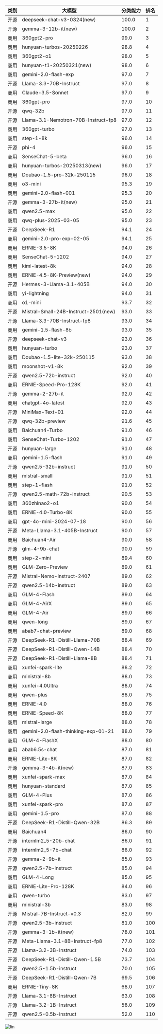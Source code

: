 
| 类别 | 大模型                         | 分类能力 | 排名 |
|-----|------------------------------|---------|----|
|开源|deepseek-chat-v3-0324(new)|100.0|1|
|开源|gemma-3-12b-it(new)|100.0|2|
|商用|360gpt2-pro|99.0|3|
|商用|hunyuan-turbos-20250226|98.8|4|
|商用|360gpt2-o1|98.0|5|
|商用|hunyuan-t1-20250321(new)|98.0|6|
|商用|gemini-2.0-flash-exp|97.0|7|
|开源|Llama-3.3-70B-Instruct|97.0|8|
|商用|Claude-3.5-Sonnet|97.0|9|
|商用|360gpt-pro|97.0|10|
|开源|qwq-32b|97.0|11|
|开源|Llama-3.1-Nemotron-70B-Instruct-fp8|97.0|12|
|商用|360gpt-turbo|97.0|13|
|商用|step-1-8k|96.0|14|
|开源|phi-4|96.0|15|
|商用|SenseChat-5-beta|96.0|16|
|商用|hunyuan-turbos-20250313(new)|96.0|17|
|商用|Doubao-1.5-pro-32k-250115|96.0|18|
|商用|o3-mini|95.3|19|
|商用|gemini-2.0-flash-001|95.3|20|
|开源|gemma-3-27b-it(new)|95.0|21|
|商用|qwen2.5-max|95.0|22|
|商用|qwq-plus-2025-03-05|95.0|23|
|开源|DeepSeek-R1|94.1|24|
|商用|gemini-2.0-pro-exp-02-05|94.1|25|
|商用|ERNIE-3.5-8K|94.0|26|
|商用|SenseChat-5-1202|94.0|27|
|商用|kimi-latest-8k|94.0|28|
|商用|ERNIE-4.5-8K-Preview(new)|94.0|29|
|开源|Hermes-3-Llama-3.1-405B|94.0|30|
|商用|yi-lightning|94.0|31|
|商用|o1-mini|93.7|32|
|开源|Mistral-Small-24B-Instruct-2501(new)|93.0|33|
|开源|Llama-3.3-70B-Instruct-fp8|93.0|34|
|商用|gemini-1.5-flash-8b|93.0|35|
|开源|deepseek-chat-v3|93.0|36|
|商用|hunyuan-turbo|93.0|37|
|商用|Doubao-1.5-lite-32k-250115|93.0|38|
|商用|moonshot-v1-8k|92.0|39|
|开源|qwen2.5-72b-instruct|92.0|40|
|商用|ERNIE-Speed-Pro-128K|92.0|41|
|开源|gemma-2-27b-it|92.0|42|
|商用|chatgpt-4o-latest|92.0|43|
|开源|MiniMax-Text-01|92.0|44|
|开源|qwq-32b-preview|91.6|45|
|商用|Baichuan4-Turbo|91.0|46|
|商用|SenseChat-Turbo-1202|91.0|47|
|开源|hunyuan-large|91.0|48|
|商用|gemini-1.5-flash|91.0|49|
|开源|qwen2.5-32b-instruct|91.0|50|
|商用|mistral-small|91.0|51|
|商用|step-1-flash|91.0|52|
|开源|qwen2.5-math-72b-instruct|90.5|53|
|商用|360zhinao2-o1|90.0|54|
|商用|ERNIE-4.0-Turbo-8K|90.0|55|
|商用|gpt-4o-mini-2024-07-18|90.0|56|
|开源|Meta-Llama-3.1-405B-Instruct|90.0|57|
|商用|Baichuan4-Air|90.0|58|
|开源|glm-4-9b-chat|90.0|59|
|商用|step-2-mini|89.4|60|
|商用|GLM-Zero-Preview|89.0|61|
|开源|Mistral-Nemo-Instruct-2407|89.0|62|
|开源|qwen2.5-14b-instruct|89.0|63|
|商用|GLM-4-Flash|89.0|64|
|商用|GLM-4-AirX|89.0|65|
|商用|GLM-4-Air|89.0|66|
|商用|qwen-long|89.0|67|
|商用|abab7-chat-preview|89.0|68|
|开源|DeepSeek-R1-Distill-Llama-70B|88.4|69|
|开源|DeepSeek-R1-Distill-Qwen-14B|88.4|70|
|开源|DeepSeek-R1-Distill-Llama-8B|88.4|71|
|商用|xunfei-spark-lite|88.2|72|
|商用|ministral-8b|88.0|73|
|商用|xunfei-4.0Ultra|88.0|74|
|商用|qwen-plus|88.0|75|
|商用|ERNIE-4.0|88.0|76|
|商用|ERNIE-Speed-8K|88.0|77|
|商用|mistral-large|88.0|78|
|商用|gemini-2.0-flash-thinking-exp-01-21|88.0|79|
|商用|GLM-4-FlashX|88.0|80|
|商用|abab6.5s-chat|87.0|81|
|商用|ERNIE-Lite-8K|87.0|82|
|开源|gemma-3-4b-it(new)|87.0|83|
|商用|xunfei-spark-max|87.0|84|
|商用|hunyuan-standard|87.0|85|
|商用|GLM-4-Plus|87.0|86|
|商用|xunfei-spark-pro|87.0|87|
|商用|gemini-1.5-pro|87.0|88|
|开源|DeepSeek-R1-Distill-Qwen-32B|86.3|89|
|商用|Baichuan4|86.0|90|
|开源|internlm2_5-20b-chat|86.0|91|
|开源|internlm2_5-7b-chat|86.0|92|
|开源|gemma-2-9b-it|85.0|93|
|开源|qwen2.5-7b-instruct|85.0|94|
|商用|GLM-4-Long|85.0|95|
|商用|ERNIE-Lite-Pro-128K|84.0|96|
|商用|qwen-turbo|83.0|97|
|商用|ministral-3b|83.0|98|
|开源|Mistral-7B-Instruct-v0.3|82.0|99|
|开源|qwen2.5-3b-instruct|81.0|100|
|开源|gemma-3-1b-it(new)|78.0|101|
|开源|Meta-Llama-3.1-8B-Instruct-fp8|77.0|102|
|开源|Llama-3.2-3B-Instruct|74.0|103|
|开源|DeepSeek-R1-Distill-Qwen-1.5B|73.7|104|
|开源|qwen2.5-1.5b-instruct|70.0|105|
|开源|DeepSeek-R1-Distill-Qwen-7B|69.5|106|
|商用|ERNIE-Tiny-8K|68.0|107|
|开源|Llama-3.1-8B-Instruct|63.0|108|
|开源|Llama-3.2-1B-Instruct|56.0|109|
|开源|qwen2.5-0.5b-instruct|52.0|110|


![lin](../pic/分类能力.png)
